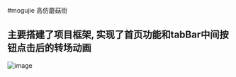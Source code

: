 #mogujie
高仿蘑菇街

## 主要搭建了项目框架, 实现了首页功能和tabBar中间按钮点击后的转场动画
![image](https://github.com/kevinlishuai/mogujie/blob/master/发布按钮转场动画.gif)
